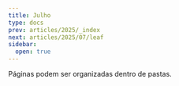 ```yaml
---
title: Julho
type: docs
prev: articles/2025/_index
next: articles/2025/07/leaf
sidebar:
  open: true
---
```


Páginas podem ser organizadas dentro de pastas.
